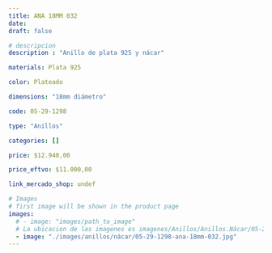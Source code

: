 ```yaml
---
title: ANA 18MM 032
date: 
draft: false

# descripcion
description : "Anillo de plata 925 y nácar"

materials: Plata 925

color: Plateado

dimensions: "18mm diámetro"

code: 05-29-1298

type: "Anillos"

categories: []

price: $12.940,00

price_eftvo: $11.000,00

link_mercado_shop: undef

# Images
# first image will be shown in the product page
images:
  # - image: "images/path_to_image"
  # La ubicacion de las imagenes es imagenes/Anillos/Anillos.Nácar/05-29-1298-ana-18mm-032
  - image: "./images/anillos/nácar/05-29-1298-ana-18mm-032.jpg"
---
```

